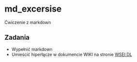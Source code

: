 # md_excersise
Ćwiczenie z markdown
## Zadania
* Wypełnić markdown
* Umieścić hiperłącze w dokumencie WIKI na stronie [WSEI DL](http://dl.wsei.lublin.pl)
